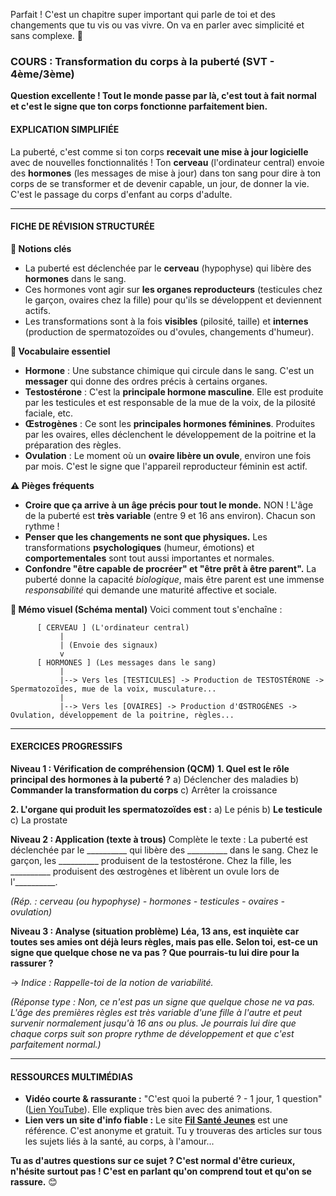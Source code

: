 Parfait ! C'est un chapitre super important qui parle de toi et des changements que tu vis ou vas vivre. On va en parler avec simplicité et sans complexe. 🌱

### **COURS : Transformation du corps à la puberté (SVT - 4ème/3ème)**

**Question excellente ! Tout le monde passe par là, c'est tout à fait normal et c'est le signe que ton corps fonctionne parfaitement bien.**

#### **EXPLICATION SIMPLIFIÉE**
La puberté, c'est comme si ton corps **recevait une mise à jour logicielle** avec de nouvelles fonctionnalités ! Ton **cerveau** (l'ordinateur central) envoie des **hormones** (les messages de mise à jour) dans ton sang pour dire à ton corps de se transformer et de devenir capable, un jour, de donner la vie. C'est le passage du corps d'enfant au corps d'adulte.

---

#### **FICHE DE RÉVISION STRUCTURÉE**

**🎯 Notions clés**
*   La puberté est déclenchée par le **cerveau** (hypophyse) qui libère des **hormones** dans le sang.
*   Ces hormones vont agir sur **les organes reproducteurs** (testicules chez le garçon, ovaires chez la fille) pour qu'ils se développent et deviennent actifs.
*   Les transformations sont à la fois **visibles** (pilosité, taille) et **internes** (production de spermatozoïdes ou d'ovules, changements d'humeur).

**📖 Vocabulaire essentiel**
*   **Hormone** : Une substance chimique qui circule dans le sang. C'est un **messager** qui donne des ordres précis à certains organes.
*   **Testostérone** : C'est la **principale hormone masculine**. Elle est produite par les testicules et est responsable de la mue de la voix, de la pilosité faciale, etc.
*   **Œstrogènes** : Ce sont les **principales hormones féminines**. Produites par les ovaires, elles déclenchent le développement de la poitrine et la préparation des règles.
*   **Ovulation** : Le moment où un **ovaire libère un ovule**, environ une fois par mois. C'est le signe que l'appareil reproducteur féminin est actif.

**⚠️ Pièges fréquents**
*   **Croire que ça arrive à un âge précis pour tout le monde.** NON ! L'âge de la puberté est **très variable** (entre 9 et 16 ans environ). Chacun son rythme !
*   **Penser que les changements ne sont que physiques.** Les transformations **psychologiques** (humeur, émotions) et **comportementales** sont tout aussi importantes et normales.
*   **Confondre "être capable de procréer" et "être prêt à être parent".** La puberté donne la capacité *biologique*, mais être parent est une immense *responsabilité* qui demande une maturité affective et sociale.

**🔗 Mémo visuel (Schéma mental)**
Voici comment tout s'enchaîne :

```
      [ CERVEAU ] (L'ordinateur central)
           |
           | (Envoie des signaux)
           v
      [ HORMONES ] (Les messages dans le sang)
           |
           |--> Vers les [TESTICULES] -> Production de TESTOSTÉRONE -> Spermatozoïdes, mue de la voix, musculature...
           |
           |--> Vers les [OVAIRES] -> Production d'ŒSTROGÈNES -> Ovulation, développement de la poitrine, règles...
```

---

#### **EXERCICES PROGRESSIFS**

**Niveau 1 : Vérification de compréhension (QCM)**
**1. Quel est le rôle principal des hormones à la puberté ?**
a) Déclencher des maladies
b) **Commander la transformation du corps**
c) Arrêter la croissance

**2. L'organe qui produit les spermatozoïdes est :**
a) Le pénis
b) **Le testicule**
c) La prostate

**Niveau 2 : Application (texte à trous)**
Complète le texte :
La puberté est déclenchée par le __________ qui libère des __________ dans le sang. Chez le garçon, les __________ produisent de la testostérone. Chez la fille, les __________ produisent des œstrogènes et libèrent un ovule lors de l'__________.

*(Rép. : cerveau (ou hypophyse) - hormones - testicules - ovaires - ovulation)*

**Niveau 3 : Analyse (situation problème)**
**Léa, 13 ans, est inquiète car toutes ses amies ont déjà leurs règles, mais pas elle. Selon toi, est-ce un signe que quelque chose ne va pas ? Que pourrais-tu lui dire pour la rassurer ?**

→ *Indice : Rappelle-toi de la notion de variabilité.*

*(Réponse type : Non, ce n'est pas un signe que quelque chose ne va pas. L'âge des premières règles est très variable d'une fille à l'autre et peut survenir normalement jusqu'à 16 ans ou plus. Je pourrais lui dire que chaque corps suit son propre rythme de développement et que c'est parfaitement normal.)*

---

#### **RESSOURCES MULTIMÉDIAS**

*   **Vidéo courte & rassurante :** "C'est quoi la puberté ? - 1 jour, 1 question" ([Lien YouTube](https://www.youtube.com/watch?v=UJkEoixNG9U)). Elle explique très bien avec des animations.
*   **Lien vers un site d'info fiable :** Le site [**Fil Santé Jeunes**](https://www.filsantejeunes.com/) est une référence. C'est anonyme et gratuit. Tu y trouveras des articles sur tous les sujets liés à la santé, au corps, à l'amour...

**Tu as d'autres questions sur ce sujet ? C'est normal d'être curieux, n'hésite surtout pas ! C'est en parlant qu'on comprend tout et qu'on se rassure.** 😊